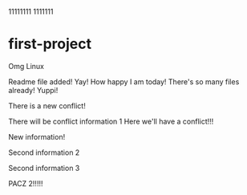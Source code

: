 11111111
1111111
# first-project
Omg Linux

Readme file added! Yay! How happy I am today! There's so many files already! Yuppi!

There is a new conflict!

There will be conflict information 1
Here we'll have a conflict!!!

New information!

Second information 2

Second information 3

PACZ 2!!!!!
